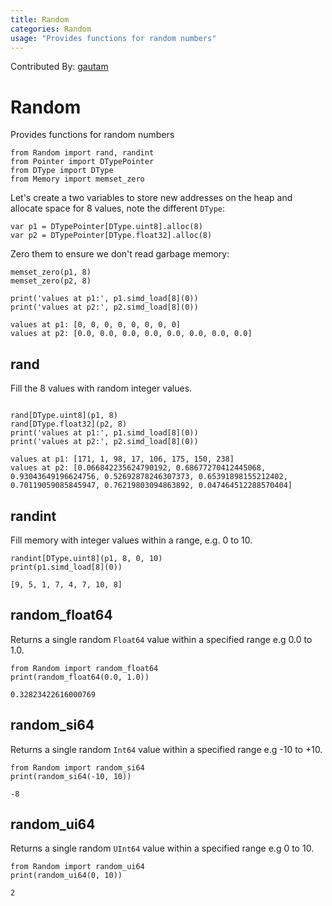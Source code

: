 ```yaml
---
title: Random
categories: Random
usage: "Provides functions for random numbers"
---
```


Contributed By: [gautam](https://github.com/gautam-e)

# Random

Provides functions for random numbers


```mojo
from Random import rand, randint
from Pointer import DTypePointer
from DType import DType
from Memory import memset_zero
```

Let's create a two variables to store new addresses on the heap and allocate space for 8 values, note the different `DType`:


```mojo
var p1 = DTypePointer[DType.uint8].alloc(8)
var p2 = DTypePointer[DType.float32].alloc(8)
```

Zero them to ensure we don't read garbage memory:


```mojo
memset_zero(p1, 8)
memset_zero(p2, 8)
```


```mojo
print('values at p1:', p1.simd_load[8](0))
print('values at p2:', p2.simd_load[8](0))
```

    values at p1: [0, 0, 0, 0, 0, 0, 0, 0]
    values at p2: [0.0, 0.0, 0.0, 0.0, 0.0, 0.0, 0.0, 0.0]


## rand

Fill the 8 values with random integer values.


```mojo

rand[DType.uint8](p1, 8)
rand[DType.float32](p2, 8)
print('values at p1:', p1.simd_load[8](0))
print('values at p2:', p2.simd_load[8](0))

```

    values at p1: [171, 1, 98, 17, 106, 175, 150, 238]
    values at p2: [0.066842235624790192, 0.68677270412445068, 0.93043649196624756, 0.52692878246307373, 0.65391898155212402, 0.70119059085845947, 0.76219803094863892, 0.047464512288570404]


## randint
Fill memory with integer values within a range, e.g. 0 to 10.


```mojo
randint[DType.uint8](p1, 8, 0, 10)
print(p1.simd_load[8](0))
```

    [9, 5, 1, 7, 4, 7, 10, 8]


## random_float64

Returns a single random `Float64` value within a specified range e.g 0.0 to 1.0.


```mojo
from Random import random_float64
print(random_float64(0.0, 1.0))
```

    0.32823422616000769


## random_si64

Returns a single random `Int64` value within a specified range e.g -10 to +10.


```mojo
from Random import random_si64
print(random_si64(-10, 10))
```

    -8


## random_ui64

Returns a single random `UInt64` value within a specified range e.g 0 to 10.


```mojo
from Random import random_ui64
print(random_ui64(0, 10))
```

    2

